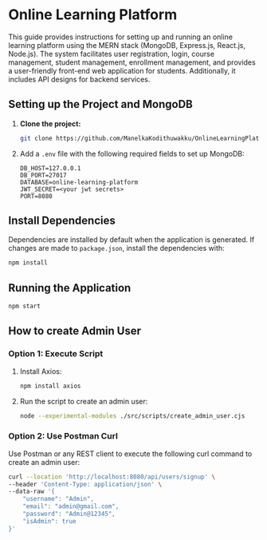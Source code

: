 # Online Learning Platform

This guide provides instructions for setting up and running an online learning platform using the MERN stack (MongoDB, Express.js, React.js, Node.js). The system facilitates user registration, login, course management, student management, enrollment management, and provides a user-friendly front-end web application for students. Additionally, it includes API designs for backend services.

## Setting up the Project and MongoDB

1. **Clone the project:**

   ```bash
   git clone https://github.com/ManelkaKodithuwakku/OnlineLearningPlatformBackend.git
   ```

2. Add a `.env` file with the following required fields to set up MongoDB:

   ```env
   DB_HOST=127.0.0.1
   DB_PORT=27017
   DATABASE=online-learning-platform
   JWT_SECRET=<your jwt secrets>
   PORT=8080
   ```

## Install Dependencies

Dependencies are installed by default when the application is generated. If changes are made to `package.json`, install the dependencies with:

```bash
npm install
```

## Running the Application

```bash
npm start
```

## How to create Admin User

### Option 1: Execute Script

1. Install Axios:

   ```bash
   npm install axios
   ```

2. Run the script to create an admin user:

   ```bash
   node --experimental-modules ./src/scripts/create_admin_user.cjs
   ```

### Option 2: Use Postman Curl

Use Postman or any REST client to execute the following curl command to create an admin user:

```bash
curl --location 'http://localhost:8080/api/users/signup' \
--header 'Content-Type: application/json' \
--data-raw '{
    "username": "Admin",
    "email": "admin@gmail.com",
    "password": "Admin@12345",
    "isAdmin": true
}'
```
